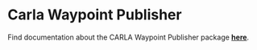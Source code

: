 # Carla Waypoint Publisher

Find documentation about the CARLA Waypoint Publisher package [__here__](https://carla.readthedocs.io/projects/ros-bridge/en/latest/carla_waypoint/).